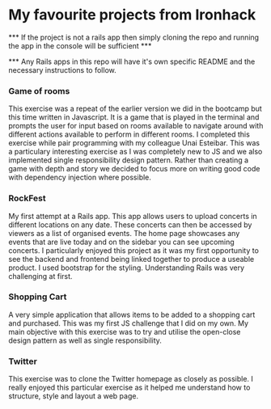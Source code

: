 # My favourite projects from Ironhack #

*** If the project is not a rails app then simply cloning the repo and running the app in the console will be sufficient ***

*** Any Rails apps in this repo will have it's own specific README and the necessary instructions to follow. 

### Game of rooms ###

This exercise was a repeat of the earlier version we did in the bootcamp but this time written in Javascript.
It is a game that is played in the terminal and prompts the user for input based on rooms available to navigate around with different actions available to perform in different rooms.
I completed this exercise while pair programming with my colleague Unai Esteibar.
This was a particulary interesting exercise as I was completely new to JS and we also implemented single responsibility design pattern.
Rather than creating a game with depth and story we decided to focus more on writing good code with dependency injection where possible.

### RockFest ###

My first attempt at a Rails app.
This app allows users to upload concerts in different locations on any date. These concerts can then be accessed by viewers as a list of organised events. The home page showcases any events that are live today and on the sidebar you can see upcoming concerts.
I particularly enjoyed this project as it was my first opportunity to see the backend and frontend being linked together to produce a useable product.
I used bootstrap for the styling. Understanding Rails was very challenging at first.

### Shopping Cart ###

A very simple application that allows items to be added to a shopping cart and purchased.
This was my first JS challenge that I did on my own.
My main objective with this exercise was to try and utilise the open-close design pattern as well as single responsibility.

### Twitter ###

This exercise was to clone the Twitter homepage as closely as possible. I really enjoyed this particular exercise as it helped me understand how to structure, style and layout a web page.


